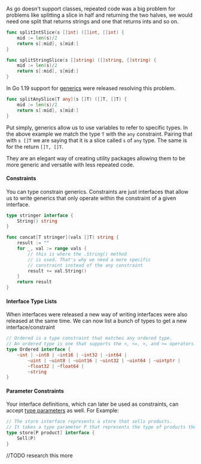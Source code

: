 As go doesn't support classes, repeated code was a big problem for problems like splitting a slice in half and returning the two halves, we would need one split that returns strings and one that returns ints and so on.
```go
func splitIntSlice(s []int) ([]int, []int) {
    mid := len(s)/2
    return s[:mid], s[mid:]
}
```

```go
func splitStringSlice(s []string) ([]string, []string) {
    mid := len(s)/2
    return s[:mid], s[mid:]
}
```

In Go 1.19 support for [generics](https://blog.boot.dev/golang/how-to-use-golangs-generics/) were released resolving this problem.
```go
func splitAnySlice[T any](s []T) ([]T, []T) {
    mid := len(s)/2
    return s[:mid], s[mid:]
}
```

Put simply, generics allow us to use variables to refer to specific types.
In the above example we match the type `T` with the `any` constraint. Pairing that with `s []T` we are saying that it is a slice called `s` of `any` type. The same is for the return `[]T, []T`.

They are an elegant way of creating utility packages allowing them to be more generic and versatile with less repeated code.

#### Constraints
You can type constrain generics. Constraints are just interfaces that allow us to write generics that only operate within the constraint of a given interface.
```go
type stringer interface {
    String() string
}

func concat[T stringer](vals []T) string {
    result := ""
    for _, val := range vals {
        // this is where the .String() method
        // is used. That's why we need a more specific
        // constraint instead of the any constraint
        result += val.String()
    }
    return result
}
```

#### Interface Type Lists
When interfaces were released a new way of writing interfaces were also released at the same time.
We can now list a bunch of types to get a new interface/constraint
```go
// Ordered is a type constraint that matches any ordered type.
// An ordered type is one that supports the <, <=, >, and >= operators.
type Ordered interface {
    ~int | ~int8 | ~int16 | ~int32 | ~int64 |
        ~uint | ~uint8 | ~uint16 | ~uint32 | ~uint64 | ~uintptr |
        ~float32 | ~float64 |
        ~string
}
```

#### Parameter Constraints
Your interface definitions, which can later be used as constraints, can accept [type parameters](https://go.dev/tour/generics/1) as well. For Example:
```go
// The store interface represents a store that sells products.
// It takes a type parameter P that represents the type of products the store sells.
type store[P product] interface {
	Sell(P)
}
```

//TODO research this more

